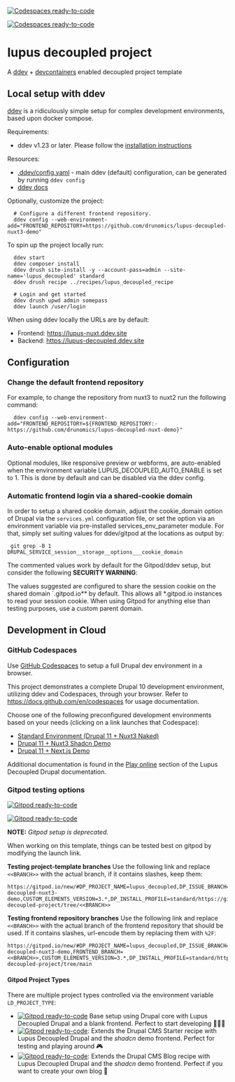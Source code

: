 [![Codespaces ready-to-code](https://img.shields.io/badge/Codespaces-ready--to--code-blue?logo=github)](https://github.com/codespaces/new/drunomics/lupus-decoupled-project?quickstart=1&devcontainer_path=.devcontainer%2Fbase_with_nuxt_naked%2Fdevcontainer.json)

[![Codespaces ready-to-code](https://img.shields.io/badge/Codespaces-demo-098383?logo=github)](https://codespaces.new/drunomics/lupus-decoupled-project?quickstart=1&devcontainer_path=.devcontainer%2Fdemo_with_nuxt_shadcn%2Fdevcontainer.json)


# lupus decoupled project

A [ddev](https://ddev.com/) + [devcontainers](https://containers.dev/) enabled decoupled project template

## Local setup with ddev

[ddev](https://ddev.com/) is a ridiculously simple setup for complex development environments, based upon docker compose.

Requirements:
* ddev v1.23 or later. Please follow the [installation instructions](https://ddev.readthedocs.io/en/latest/users/install/ddev-installation/)

Resources:
* [.ddev/config.yaml](https://github.com/drunomics/lupus-decoupled-project/blob/main/.ddev/config.yaml) - main ddev (default) configuration, can be generated by running `ddev config`
* [ddev docs](https://ddev.readthedocs.io)

Optionally, customize the project:

      # Configure a different frontend repository.
      ddev config --web-environment-add="FRONTEND_REPOSITORY=https://github.com/drunomics/lupus-decoupled-nuxt3-demo"


To spin up the project locally run:

      ddev start
      ddev composer install
      ddev drush site-install -y --account-pass=admin --site-name='lupus_decoupled' standard
      ddev drush recipe ../recipes/lupus_decoupled_recipe

      # Login and get started
      ddev drush upwd admin somepass
      ddev launch /user/login

When using ddev locally the URLs are by default:

  * Frontend: https://lupus-nuxt.ddev.site
  * Backend: https://lupus-decoupled.ddev.site

## Configuration

### Change the default frontend repository

For example, to change the repository from nuxt3 to nuxt2 run the following command:

      ddev config --web-environment-add="FRONTEND_REPOSITORY=${FRONTEND_REPOSITORY:-https://github.com/drunomics/lupus-decoupled-nuxt-demo}"

### Auto-enable optional modules

Optional modules, like responsive preview or webforms, are auto-enabled when the environment variable
LUPUS_DECOUPLED_AUTO_ENABLE is set to 1. This is done by default and can be disabled via the ddev config.

### Automatic frontend login via a shared-cookie domain

In order to setup a shared cookie domain, adjust the cookie_domain option of
Drupal via the `services.yml` configuration file, or set the option via
an environment variable via pre-installed services_env_parameter module. For
that, simply set suiting values for ddev/gitpod at the locations as output
by:

     git grep -B 1 DRUPAL_SERVICE_session__storage__options___cookie_domain

The commented values work by default for the Gitpod/ddev setup, but consider
the following **SECURITY WARNING**:

The values suggested are configured to share the session cookie on the shared domain `.gitpod.io** by default. This
allows all *.gitpod.io instances to read your session cookie. When using Gitpod for anything else than testing
purposes, use a custom parent domain.

## Development in Cloud

### GitHub Codespaces

Use [GitHub Codespaces](https://docs.github.com/en/codespaces/about-codespaces/what-are-codespaces) to setup a full Drupal dev environment in a browser.

This project demonstrates a complete Drupal 10 development environment,
utilizing ddev and Codespaces, through your browser. Refer to
https://docs.github.com/en/codespaces for usage documentation.

Choose one of the following preconfigured development environments based on
your needs (clicking on a link launches that Codespace):
- [Standard Environment (Drupal 11 + Nuxt3 Naked)](https://codespaces.new/drunomics/lupus-decoupled-project?quickstart=1&devcontainer_path=.devcontainer%2Fbase_with_nuxt_naked%2Fdevcontainer.json)
- [Drupal 11 + Nuxt3 Shadcn Demo](https://codespaces.new/drunomics/lupus-decoupled-project?quickstart=1&devcontainer_path=.devcontainer%2Fbase_with_nuxt_shadcn%2Fdevcontainer.json)
- [Drupal 11 + Next.js Demo](https://codespaces.new/drunomics/lupus-decoupled-project?quickstart=1&devcontainer_path=.devcontainer%2Fbase_with_next%2Fdevcontainer.json)

Additional documentation is found in the [Play online](https://lupus-decoupled.org/get-started/play-online) section of the Lupus Decoupled Drupal documentation.

### Gitpod testing options

[![Gitpod ready-to-code](https://img.shields.io/badge/Gitpod-ready--to--code-blue?logo=gitpod)](https://gitpod.io/#https://github.com/drunomics/lupus-decoupled-project)

[![Gitpod ready-to-code](https://img.shields.io/badge/Gitpod-demo-098383?logo=gitpod)](https://gitpod.io/new/#LD_PROJECT_TYPE=demo/https://github.com/drunomics/lupus-decoupled-project)


**NOTE:** *Gitpod setup is deprecated.*

When working on this template, things can be tested best on gitpod by modifying the launch link.

**Testing project-template branches**
Use the following link and replace `<<BRANCH>>` with the actual branch, if it contains slashes, keep
them:

```
https://gitpod.io/new/#DP_PROJECT_NAME=lupus_decoupled,DP_ISSUE_BRANCH=1.x,DP_PROJECT_TYPE=project_module,DP_MODULE_VERSION=1.x,DP_PATCH_FILE=,FRONTEND_REPOSITORY=https%3A%2F%2Fgithub.com%2Fdrunomics%2Flupus-decoupled-nuxt3-demo,CUSTOM_ELEMENTS_VERSION=3.*,DP_INSTALL_PROFILE=standard/https://github.com/drunomics/lupus-decoupled-project/tree/<<BRANCH>>
```

**Testing frontend repository branches**
Use the following link and replace `<<BRANCH>>` with the actual branch of the frontend repository that should be used. If it contains slashes, url-encode them by replacing them with `%2F`:

```
https://gitpod.io/new/#DP_PROJECT_NAME=lupus_decoupled,DP_ISSUE_BRANCH=1.x,DP_PROJECT_TYPE=project_module,DP_MODULE_VERSION=1.x,DP_PATCH_FILE=,FRONTEND_REPOSITORY=https%3A%2F%2Fgithub.com%2Fdrunomics%2Flupus-decoupled-nuxt3-demo,FRONTEND_BRANCH=<<BRANCH>>,CUSTOM_ELEMENTS_VERSION=3.*,DP_INSTALL_PROFILE=standard/https://github.com/drunomics/lupus-decoupled-project/tree/main
```

#### Gitpod Project Types

There are multiple project types controlled via the environment variable `LD_PROJECT_TYPE`:

* [![Gitpod ready-to-code](https://img.shields.io/badge/Gitpod-base-blue?logo=gitpod)](https://gitpod.io/new/#LD_PROJECT_TYPE=base/https://github.com/drunomics/lupus-decoupled-project) Base setup using Drupal core with Lupus Decoupled Drupal and a blank frontend. Perfect to start developing 👩🏽‍💻
* [![Gitpod ready-to-code](https://img.shields.io/badge/Gitpod-demo-098383?logo=gitpod)](https://gitpod.io/new/#LD_PROJECT_TYPE=demo/https://github.com/drunomics/lupus-decoupled-project): Extends the Drupal CMS Starter recipe with Lupus Decoupled Drupal and the _shadcn_ demo frontend. Perfect for testing and playing around 🎮
* [![Gitpod ready-to-code](https://img.shields.io/badge/Gitpod-blog-red?logo=gitpod)](https://gitpod.io/new/#LD_PROJECT_TYPE=blog/https://github.com/drunomics/lupus-decoupled-project): Extends the Drupal CMS Blog recipe with Lupus Decoupled Drupal and the _shadcn_ demo frontend. Perfect if you want to create your own blog 📝
